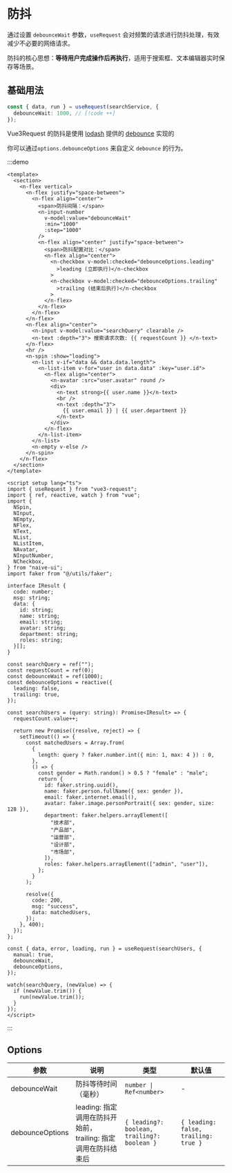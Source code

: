 # 防抖

通过设置 `debounceWait` 参数，`useRequest` 会对频繁的请求进行防抖处理，有效减少不必要的网络请求。

防抖的核心思想：**等待用户完成操作后再执行**，适用于搜索框、文本编辑器实时保存 ​ 等场景。

## 基础用法

```ts
const { data, run } = useRequest(searchService, {
  debounceWait: 1000, // [!code ++]
});
```

Vue3Request 的防抖是使用 [lodash](https://lodash.com/) 提供的 [debounce](https://lodash.com/docs/4.17.15#debounce) 实现的

你可以通过`options.debounceOptions` 来自定义 `debounce` 的行为。

:::demo

```vue
<template>
  <section>
    <n-flex vertical>
      <n-flex justify="space-between">
        <n-flex align="center">
          <span>防抖间隔：</span>
          <n-input-number
            v-model:value="debounceWait"
            :min="1000"
            :step="1000"
          />
          <n-flex align="center" justify="space-between">
            <span>防抖配置对比：</span>
            <n-flex align="center">
              <n-checkbox v-model:checked="debounceOptions.leading"
                >leading (立即执行)</n-checkbox
              >
              <n-checkbox v-model:checked="debounceOptions.trailing"
                >trailing (结束后执行)</n-checkbox
              >
            </n-flex>
          </n-flex>
        </n-flex>
      </n-flex>
      <n-flex align="center">
        <n-input v-model:value="searchQuery" clearable />
        <n-text :depth="3"> 搜索请求次数: {{ requestCount }} </n-text>
      </n-flex>
      <hr />
      <n-spin :show="loading">
        <n-list v-if="data && data.data.length">
          <n-list-item v-for="user in data.data" :key="user.id">
            <n-flex align="center">
              <n-avatar :src="user.avatar" round />
              <div>
                <n-text strong>{{ user.name }}</n-text>
                <br />
                <n-text :depth="3">
                  {{ user.email }} | {{ user.department }}
                </n-text>
              </div>
            </n-flex>
          </n-list-item>
        </n-list>
        <n-empty v-else />
      </n-spin>
    </n-flex>
  </section>
</template>

<script setup lang="ts">
import { useRequest } from "vue3-request";
import { ref, reactive, watch } from "vue";
import {
  NSpin,
  NInput,
  NEmpty,
  NFlex,
  NText,
  NList,
  NListItem,
  NAvatar,
  NInputNumber,
  NCheckbox,
} from "naive-ui";
import faker from "@/utils/faker";

interface IResult {
  code: number;
  msg: string;
  data: {
    id: string;
    name: string;
    email: string;
    avatar: string;
    department: string;
    roles: string;
  }[];
}

const searchQuery = ref("");
const requestCount = ref(0);
const debounceWait = ref(1000);
const debounceOptions = reactive({
  leading: false,
  trailing: true,
});

const searchUsers = (query: string): Promise<IResult> => {
  requestCount.value++;

  return new Promise((resolve, reject) => {
    setTimeout(() => {
      const matchedUsers = Array.from(
        {
          length: query ? faker.number.int({ min: 1, max: 4 }) : 0,
        },
        () => {
          const gender = Math.random() > 0.5 ? "female" : "male";
          return {
            id: faker.string.uuid(),
            name: faker.person.fullName({ sex: gender }),
            email: faker.internet.email(),
            avatar: faker.image.personPortrait({ sex: gender, size: 128 }),
            department: faker.helpers.arrayElement([
              "技术部",
              "产品部",
              "运营部",
              "设计部",
              "市场部",
            ]),
            roles: faker.helpers.arrayElement(["admin", "user"]),
          };
        }
      );

      resolve({
        code: 200,
        msg: "success",
        data: matchedUsers,
      });
    }, 400);
  });
};

const { data, error, loading, run } = useRequest(searchUsers, {
  manual: true,
  debounceWait,
  debounceOptions,
});

watch(searchQuery, (newValue) => {
  if (newValue.trim()) {
    run(newValue.trim());
  }
});
</script>
```

:::

## Options

| 参数            | 说明                                                          | 类型                                        | 默认值                               |
| --------------- | ------------------------------------------------------------- | ------------------------------------------- | ------------------------------------ |
| debounceWait    | 防抖等待时间（毫秒）                                          | `number \| Ref<number>`                     | -                                    |
| debounceOptions | leading: 指定调用在防抖开始前，trailing: 指定调用在防抖结束后 | `{ leading?: boolean, trailing?: boolean }` | `{ leading: false, trailing: true }` |
